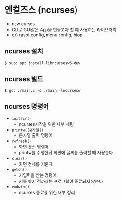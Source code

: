 # 엔컬즈스 (ncurses)

- new curses
- CLI로 GUI같은 App을 만들고자 할 떄 사용하는 라이브러리
- ex) raspi-config, menu config, htop

## ncurses 설치

``` Shell
$ sudo apt install libncursesw5-dev
```

## ncurses 빌드

``` Shell
$ gcc ./main.c -o ./main -lncursesw
```

## ncurses 명령어

- `initscr()`
  - ncurses시작을 위한 내부 세팅
- `printw([문자열])`
  - 문자열 출력 명령어
- `refresh()`
  - 화면 갱신 명령어
  - printw를 수행한뒤 화면에 글씨를 출력할 때 사용한다
- `clear()`
  - 화면 전체를 지운다
- `getch()`
  - 키입력을 받는 명령어
  - 키를 받기 전까지는 프로그램이 종료되지 않는다
- `endwin()`
  - ncurses 종료를 위한 내부 정리